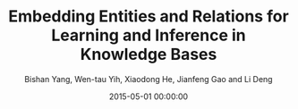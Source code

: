 ---
title: "Embedding Entities and Relations for Learning and Inference in Knowledge Bases"
collection: publications
permalink: /publication/2015-05-01-0053
date: 2015-05-01 00:00:00
author: 'Bishan Yang, Wen-tau Yih, Xiaodong He, Jianfeng Gao and Li Deng'
venue: 'ICLR-2015'
---